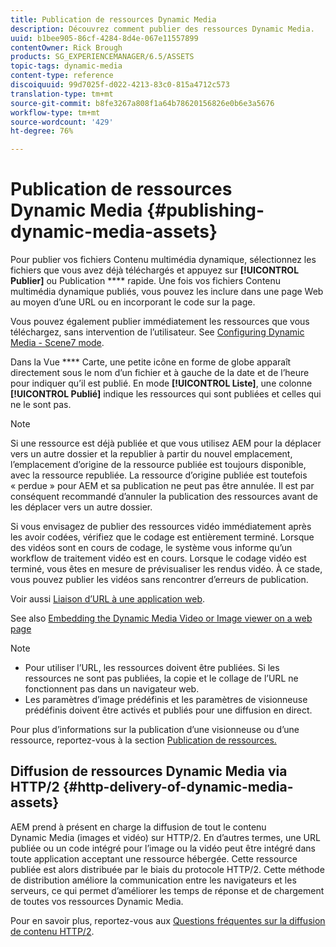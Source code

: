 ```yaml
---
title: Publication de ressources Dynamic Media
description: Découvrez comment publier des ressources Dynamic Media.
uuid: b1bee905-86cf-4284-8d4e-067e11557899
contentOwner: Rick Brough
products: SG_EXPERIENCEMANAGER/6.5/ASSETS
topic-tags: dynamic-media
content-type: reference
discoiquuid: 99d7025f-d022-4213-83c0-815a4712c573
translation-type: tm+mt
source-git-commit: b8fe3267a808f1a64b78620156826e0b6e3a5676
workflow-type: tm+mt
source-wordcount: '429'
ht-degree: 76%

---
```



# Publication de ressources Dynamic Media  {#publishing-dynamic-media-assets}

Pour publier vos fichiers Contenu multimédia dynamique, sélectionnez les fichiers que vous avez déjà téléchargés et appuyez sur **[!UICONTROL Publier]** ou Publication **** rapide. Une fois vos fichiers Contenu multimédia dynamique publiés, vous pouvez les inclure dans une page Web au moyen d’une URL ou en incorporant le code sur la page.

Vous pouvez également publier immédiatement les ressources que vous téléchargez, sans intervention de l’utilisateur. See [Configuring Dynamic Media - Scene7 mode](config-dms7.md).

Dans la Vue **** Carte, une petite icône en forme de globe apparaît directement sous le nom d’un fichier et à gauche de la date et de l’heure pour indiquer qu’il est publié. En mode **[!UICONTROL Liste]**, une colonne **[!UICONTROL Publié]** indique les ressources qui sont publiées et celles qui ne le sont pas.

>[!NOTE]
>
>Si une ressource est déjà publiée et que vous utilisez AEM pour la déplacer vers un autre dossier et la republier à partir du nouvel emplacement, l’emplacement d’origine de la ressource publiée est toujours disponible, avec la ressource republiée. La ressource d’origine publiée est toutefois « perdue » pour AEM et sa publication ne peut pas être annulée. Il est par conséquent recommandé d’annuler la publication des ressources avant de les déplacer vers un autre dossier.

Si vous envisagez de publier des ressources vidéo immédiatement après les avoir codées, vérifiez que le codage est entièrement terminé. Lorsque des vidéos sont en cours de codage, le système vous informe qu’un workflow de traitement vidéo est en cours. Lorsque le codage vidéo est terminé, vous êtes en mesure de prévisualiser les rendus vidéo. À ce stade, vous pouvez publier les vidéos sans rencontrer d’erreurs de publication.

Voir aussi [Liaison d’URL à une application web](linking-urls-to-yourwebapplication.md).

See also [Embedding the Dynamic Media Video or Image viewer on a web page](embed-code.md)

>[!NOTE]
>
>* Pour utiliser l’URL, les ressources doivent être publiées. Si les ressources ne sont pas publiées, la copie et le collage de l’URL ne fonctionnent pas dans un navigateur web.
>* Les paramètres d’image prédéfinis et les paramètres de visionneuse prédéfinis doivent être activés et publiés pour une diffusion en direct.
>



Pour plus d’informations sur la publication d’une visionneuse ou d’une ressource, reportez-vous à la section [Publication de ressources.](managing-assets-touch-ui.md)

## Diffusion de ressources Dynamic Media via HTTP/2  {#http-delivery-of-dynamic-media-assets}

AEM prend à présent en charge la diffusion de tout le contenu Dynamic Media (images et vidéo) sur HTTP/2. En d’autres termes, une URL publiée ou un code intégré pour l’image ou la vidéo peut être intégré dans toute application acceptant une ressource hébergée. Cette ressource publiée est alors distribuée par le biais du protocole HTTP/2. Cette méthode de distribution améliore la communication entre les navigateurs et les serveurs, ce qui permet d’améliorer les temps de réponse et de chargement de toutes vos ressources Dynamic Media.

Pour en savoir plus, reportez-vous aux [Questions fréquentes sur la diffusion de contenu HTTP/2](/help/sites-administering/scene7-http2faq.md).
